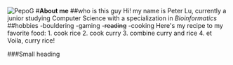 ![PepoG](/Users/peterlu/Downloads/PepoG.png)
#**About me**
##who is this guy
Hi! my name is Peter Lu, currently a junior studying Computer Science with a
specialization in *Bioinformatics*
##hobbies
-bouldering
-gaming
-~~reading~~
-cooking
	Here's my recipe to my favorite food:
	1. cook rice
	2. cook curry
	3. combine curry and rice
	4. et Voila, curry rice!

###Small heading

